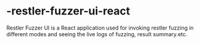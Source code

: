 # -restler-fuzzer-ui-react
Restler Fuzzer UI is a React application used for invoking restler fuzzing in different modes and seeing the live logs of fuzzing, result summary.etc.
